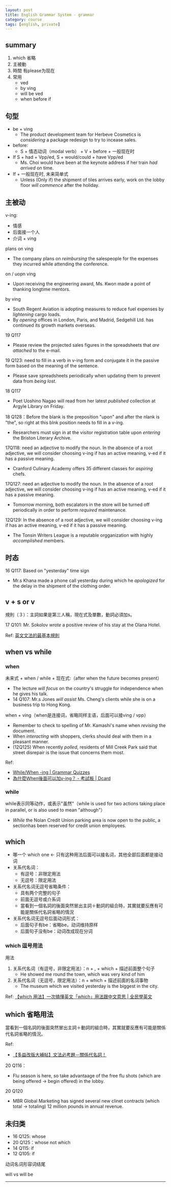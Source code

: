 ```yaml
---
layout: post
title: English Grammar System - grammar
category: course
tags: [english, private]
---
```


## summary

1. which 省略
2. 主被動
3. 時間 有please为现在
4. 常用
    - ved
    - by ving
    - will be ved
    - when before if

## 句型

- be + ving
    - The product development team for Herbeve Cosmetics is *considering* a package redesign to try to incease sales.
- before:
    - S + 情态动词（modal verb） + V + before  + 一般现在时
- If S + had + Vpp/ed, S + would/could + have Vpp/ed
    - Ms. Choi would have been at the keynote address if her train *had arrived* on time.
- If + 一般现在时, 未来简单式
    - Unless (Only if) the shipment of tiles arrives early, work on the lobby floor *will commence* after the holiday.

## 主被动

v-ing:
- 情感
- 后面接一个人
- 介词 + ving

plans on ving
- The company plans on *reimbursing* the salespeople for the expenses they incurred while attending the conference.

on / uopn ving
- Upon receiving the engineering award, Ms. Kwon made a point of thanking longtime mentors.

by ving
- South Regent Aviation is adopting measures to reduce fuel expenses by *lightening* cargo loads.
- By *opening* offices in London, Paris, and Madrid, Sedgehill Ltd. has continued its growth markets overseas.

19 Q117
- Please review the projected sales figures in the spreadsheets that *are attached* to the e-mail.

19 Q123: need to fill in a verb in v-ing form and conjugate it in the passive form based on the meaning of the sentence. 
- Please save spreadsheets periodically when updating them to prevent data from *being lost*.

18 Q117
- Poet Uoshino Nagao will read from her latest *published* collection at Argyle Library on Friday.

18 Q128：Before the blank is the preposition "upon" and after the nlank is "the", so right at this blnk position needs to fill in a v-ing.
- Researchers must sign in at the visitor registration table upon *entering* the Briston Literary Archive.

17Q118: need an adjective to modify the noun. In the absence of a root adjective, we will consider choosing v-ing if has an active meaning, v-ed if it has a passive meaning.
- Cranford Culinary Academy offers 35 different classes for *aspiring* chefs.

17Q127: need an adjective to modify the noun. In the absence of a root adjective, we will consider choosing v-ing if has an active meaning, v-ed if it has a passive meaning.
- Tomorrow morning, both escalators in the store will be turned off periodically in order to perform *required* maintenance.

12Q129: In the absence of a root adjective, we will consider choosing v-ing if has an active meaning, v-ed if it has a passive meaning.
- The Tonsin Writers League is a reputable orgganization with highly *accomplished* members.

## 时态

16 Q117: Based on "yesterday" time sign
- Mr.s Khana made a phone call yesterday during which he *apologized* for the delay in the shipment of the clothing order.

## v + s or v

規則（３）：主詞如果是第三人稱，現在式及單數，動詞必須加s。

17 Q101: Mr. Sokolov *wrote* a positive review of his stay at the Olana Hotel.

Ref: [英文文法的最基本規則](http://www2.nkfust.edu.tw/~ypke/CE/data/appendixA.htm)

## when vs while

### when

未来式 + when / while + 现在式:（after when the future becomes present）
- The lecture *will focus* on the country's struggle for independence when he gives his talk.
- 14 Q107: Mr.s Jones *will assist* Ms. Cheng's clients while she is on a business trip to Hong Kong.

when + ving（when是连接词，省略同样主语，后面可以接ving / vpp）
- Remember to check to spelling of Mr. Kamashi's name when *revising* the document.
- When *interacting* with shoppers, clerks should deal with them in a pleasant manner.
- (12Q125) When recently *polled*, residents of Mill Creek Park said that street disrepair is the issue that concerns them most.

Ref:
- [While/When -ing \| Grammar Quizzes](https://www.grammar-quizzes.com/8-12.html)
- [為什麼When後面可以加v-ing？ - 考試板 \| Dcard](https://www.dcard.tw/f/exam/p/236717570)

### while

while表示同等动作，或表示"虽然"（while is used for two actions taking place in parallel, or is also used to mean "although"）
- *While* the Nolan Credit Union parking area is now open to the public, a sectionhas been reserved for credit union employees. 

## which

- 哪一个 which one ← 只有这种用法后面可以接名词，其他全部后面都是接动词
- 关系代名词：
    - 有逗号：非限定用法
    - 无逗号：限定用法
- 关系代名词无逗号省略条件：
    - 具有两个完整的句子
    - 前面无逗号或介系词
    - 當看到一個名詞的後面突然冒出主詞＋動詞的組合時，其實就要反應有可能是關係代名詞省略的情況
- 关系代名词无逗号后面动词形式：
    - 后面句子有be：省略be，动词维持原样
    - 后面句子没有be：动词改成现在分词

### which 逗号用法

用法
1. 关系代名词（有逗号，非限定用法）：n + , + which + 描述前面整个句子
    - He showed me round the town, which was very kind of him
2. 关系代名词（无逗号，限定用法）：n + which + 描述前面的名词事物
    - The museum which we visited yesterday is the biggest in the city.

Ref: [【which 用法】一次搞懂英文「which」用法跟中文意思 \| 全民學英文](https://tw.englisher.info/2019/08/20/which/)

## which 省略用法

當看到一個名詞的後面突然冒出主詞＋動詞的組合時，其實就要反應有可能是關係代名詞省略的情況。

Ref:
- [【多益改版大補帖】文法必考題－關係代名詞！](https://www.hopenglish.com/understandingrelativepronouns)

20 Q116：
- Flu season is here, so take advantaage of the free flu shots (which are being offered -> begin offered) in the lobby.

20 Q120
- MBR Global Marketing has signed several new clinet contracts (which total -> totaling) 12 million pounds in annual revenue.

## 未归类

- 16 Q125: whose
- 20 Q125：whose not which
- 14 Q115: if
- 12 Q105: if

动词名词形容词结尾

will vs will be

---